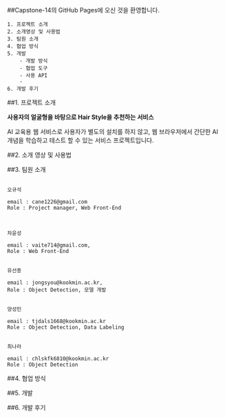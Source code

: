 ##Capstone-14의 GitHub Pages에 오신 것을 환영합니다.

```
1. 프로젝트 소개
2. 소개영상 및 사용법
3. 팀원 소개
4. 협업 방식
5. 개발
    - 개발 방식
    - 협업 도구
    - 사용 API
    - 
6. 개발 후기
```

##1. 프로젝트 소개

**사용자의 얼굴형을 바탕으로 Hair Style을 추천하는 서비스**

AI 교육용 웹 서비스로 사용자가 별도의 설치를 하지 않고, 웹 브라우저에서 간단한 AI 개념을 학습하고 테스트 할 수 있는 서비스 프로젝트입니다. 


##2. 소개 영상 및 사용법

##3. 팀원 소개
```

오규석

email : cane1226@gmail.com
Role : Project manager, Web Front-End


```

```

차윤성

email : vaite714@gmail.com,
Role : Web Front-End
```

```

유선종

email : jongsyou@kookmin.ac.kr,
Role : Object Detection, 모델 개발
```

```

양성민

email : tjdals1668@kookmin.ac.kr
Role : Object Detection, Data Labeling
```

```

최나라

email : chlskfk6810@kookmin.ac.kr
Role : Object Detection
```


##4. 협업 방식

##5. 개발

##6. 개발 후기